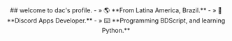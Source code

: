 <p align="center">
## welcome to dac's profile.
- » 🌎 **From Latina America, Brazil.**
- » 🤖 **Discord Apps Developer.**
- » ⌨️ **Programming BDScript, and learning Python.**

  
